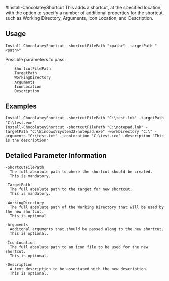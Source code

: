 #Install-ChocolateyShortcut
This adds a shortcut, at the specified location, with the option to specify 
a number of additional properties for the shortcut, such as Working Directory,
Arguments, Icon Location, and Description.

## Usage

    Install-ChocolateyShortcut -shortcutFilePath "<path>" -targetPath "<path>"

Possible parameters to pass:
```
    ShortcutFilePath
    TargetPath
    WorkingDirectory
    Arguments
    IconLocation
    Description
```

## Examples

    Install-ChocolateyShortcut -shortcutFilePath "C:\test.lnk" -targetPath "C:\test.exe"
    Install-ChocolateyShortcut -shortcutFilePath "C:\notepad.lnk" -targetPath "C:\Windows\System32\notepad.exe" -workDirectory "C:\" -arguments "C:\test.txt" -iconLocation "C:\test.ico" -description "This is the description"

## Detailed Parameter Information

```
-ShortcutFilePath
  The full absolute path to where the shortcut should be created.  
  This is mandatory.

-TargetPath
  The full absolute path to the target for new shortcut.  
  This is mandatory.

-WorkingDirectory
  The full absolute path of the Working Directory that will be used by the new shortcut.  
  This is optional

-Arguments
  Additonal arguments that should be passed along to the new shortcut.  
  This is optional.

-IconLocation
  The full absolute path to an icon file to be used for the new shortcut.  
  This is optional.

-Description
  A text description to be associated with the new description.  
  This is optional.
```